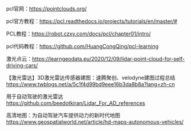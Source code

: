 
pcl官网：https://pointclouds.org/

pcl官方教程：https://pcl.readthedocs.io/projects/tutorials/en/master/#

PCL教程：https://robot.czxy.com/docs/pcl/chapter01/intro/

pcl代码教程：https://github.com/HuangCongQing/pcl-learning

激光点云：https://learngeodata.eu/2020/12/09/lidar-point-cloud-for-self-driving-cars/

【激光雷达】3D激光雷达传感器建图：速腾聚创、velodyne建图过程总结  https://www.twblogs.net/a/5c1f4d99bd9eee16b3da8b8a?lang=zh-cn

用于自动驾驶的激光雷达 https://github.com/beedotkiran/Lidar_For_AD_references

高清地图：为自动驾驶汽车提供动力的新时代地图 https://www.geospatialworld.net/article/hd-maps-autonomous-vehicles/
